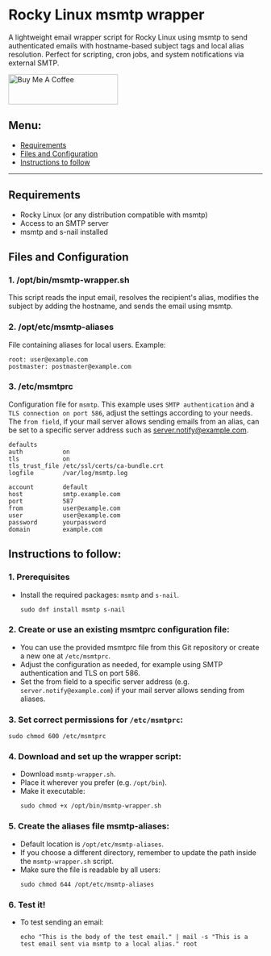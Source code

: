 # Rocky Linux msmtp wrapper
A lightweight email wrapper script for Rocky Linux using msmtp to send authenticated emails with hostname-based subject tags and local alias resolution. Perfect for scripting, cron jobs, and system notifications via external SMTP.

<a href="https://paypal.me/redfoxydarrest" target="_blank"><img src="https://cdn.buymeacoffee.com/buttons/v2/default-blue.png" alt="Buy Me A Coffee" style="height: 60px !important;width: 217px !important;" ></a>

## Menu:
- [Requirements](#requirements)
- [Files and Configuration](#files-and-configuration)
- [Instructions to follow](#instructions-to-follow)

<hr>

## Requirements
- Rocky Linux (or any distribution compatible with msmtp)
- Access to an SMTP server
- msmtp and s-nail installed

## Files and Configuration
### 1. /opt/bin/msmtp-wrapper.sh
This script reads the input email, resolves the recipient's alias, modifies the subject by adding the hostname, and sends the email using msmtp.

### 2. /opt/etc/msmtp-aliases
File containing aliases for local users. Example:
```
root: user@example.com
postmaster: postmaster@example.com
```

### 3. /etc/msmtprc
Configuration file for `msmtp`. This example uses `SMTP authentication` and a `TLS connection on port 586`, adjust the settings according to your needs.
The `from field`, if your mail server allows sending emails from an alias, can be set to a specific server address such as server.notify@example.com.
```
defaults
auth           on
tls            on
tls_trust_file /etc/ssl/certs/ca-bundle.crt
logfile        /var/log/msmtp.log

account        default
host           smtp.example.com
port           587
from           user@example.com
user           user@example.com
password       yourpassword
domain         example.com
```

## Instructions to follow:
### 1. Prerequisites
   - Install the required packages: `msmtp` and `s-nail`.
      ```
      sudo dnf install msmtp s-nail
      ```

### 2. Create or use an existing msmtprc configuration file:
   - You can use the provided msmtprc file from this Git repository or create a new one at `/etc/msmtprc`.
   - Adjust the configuration as needed, for example using SMTP authentication and TLS on port 586.
   - Set the from field to a specific server address (e.g. `server.notify@example.com`) if your mail server allows sending from aliases.

### 3. Set correct permissions for `/etc/msmtprc`:
   ```
   sudo chmod 600 /etc/msmtprc
   ```

### 4. Download and set up the wrapper script:
   - Download `msmtp-wrapper.sh`.
   - Place it wherever you prefer (e.g. `/opt/bin`).
   - Make it executable:
      ```
      sudo chmod +x /opt/bin/msmtp-wrapper.sh
      ```

### 5. Create the aliases file msmtp-aliases:
   - Default location is `/opt/etc/msmtp-aliases`.
   - If you choose a different directory, remember to update the path inside the `msmtp-wrapper.sh` script.
   - Make sure the file is readable by all users:
      ```
      sudo chmod 644 /opt/etc/msmtp-aliases
      ```
### 6. Test it!
   - To test sending an email:​
      ```
      echo "This is the body of the test email." | mail -s "This is a test email sent via msmtp to a local alias." root
      ```
